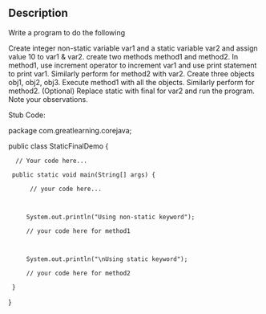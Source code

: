 ## Description
Write a program to do the following

Create integer non-static variable var1 and a static variable var2 and assign value 10 to var1 & var2.
create two methods method1 and method2.
In method1, use increment operator to increment var1 and use print statement to print var1.
Similarly perform for method2 with var2.
Create three objects obj1, obj2, obj3.
Execute method1 with all the objects.
Similarly perform for method2.
(Optional) Replace static with final for var2 and run the program. Note your observations.
 

Stub Code: 

 

package com.greatlearning.corejava;

public class StaticFinalDemo {

 

      // Your code here...

     public static void main(String[] args) {

          // your code here...

 

         System.out.println("Using non-static keyword");

         // your code here for method1

 

         System.out.println("\nUsing static keyword");

         // your code here for method2

     }

}